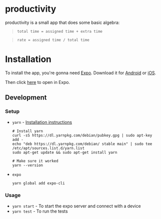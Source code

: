 # productivity

productivity is a small app that does some basic algebra:

> `total time = assigned time + extra time`

> `rate = assigned time / total time`

# Installation

To install the app, you're gonna need [Expo](https://expo.io/). Download it for [Android](http://bit.ly/2bZq5ew) or [iOS](http://apple.co/2c6HMtp).

Then click [here](https://expo.io/--/to-exp/exp%3A%2F%2Fexp.host%2F%40jethrodaniel%2Fproductivity) to open in Expo.

## Development

### Setup

* `yarn` - [Installation instructions](https://yarnpkg.com/en/docs/install)

    ```
    # Install yarn
    curl -sS https://dl.yarnpkg.com/debian/pubkey.gpg | sudo apt-key add -
    echo "deb https://dl.yarnpkg.com/debian/ stable main" | sudo tee /etc/apt/sources.list.d/yarn.list
    sudo apt-get update && sudo apt-get install yarn

    # Make sure it worked
    yarn --version
    ```

* `expo`

    ```
    yarn global add expo-cli
    ```

### Usage

* `yarn start` - To start the expo server and connect with a device
* `yarn test` - To run the tests
